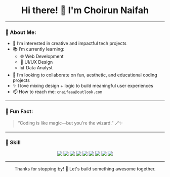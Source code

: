<h1 align="center">Hi there! 🐰 I'm Choirun Naifah</h1>

<p align="center">
 
</p>

---

### 💫 About Me:
- 🌸 I’m interested in creative and impactful tech projects
- 📚 I’m currently learning:
  - 🌐 Web Development  
  - 🎨 UI/UX Design  
  - 📊 Data Analyst
- 🤝 I’m looking to collaborate on fun, aesthetic, and educational coding projects
- ✨ I love mixing design + logic to build meaningful user experiences
- 📫 How to reach me: `cnaifaaa@outlook.com`

---

### 🧠 Fun Fact:
> “Coding is like magic—but you're the wizard.” 🪄✨


---

### 💼 Skill

<p align="center">
  <img src="https://img.shields.io/badge/UI%2FUX%20Design-blue?style=for-the-badge&logo=figma&logoColor=white"/>
  <img src="https://img.shields.io/badge/Web%20Development-blue?style=for-the-badge&logo=javascript&logoColor=white"/>
  <img src="https://img.shields.io/badge/Data%20Analyst-blue?style=for-the-badge&logo=python&logoColor=white"/>
  <img src="https://img.shields.io/badge/System%20Analyst-blue?style=for-the-badge&logo=windows&logoColor=white"/>
  <img src="https://img.shields.io/badge/Problem%20Solving-blue?style=for-the-badge&logo=brainly&logoColor=white"/>
  <img src="https://img.shields.io/badge/Pemrograman%20Java-blue?style=for-the-badge&logo=java&logoColor=white"/>
  <img src="https://img.shields.io/badge/Mengelola%20Database-blue?style=for-the-badge&logo=mysql&logoColor=white"/>
  <img src="https://img.shields.io/badge/MS%20Office-blue?style=for-the-badge&logo=microsoft&logoColor=white"/>
  <img src="https://img.shields.io/badge/Communication-blue?style=for-the-badge&logo=googlechat&logoColor=white"/>
</p>

---

<p align="center">Thanks for stopping by! 🌷 Let's build something awesome together.</p>
